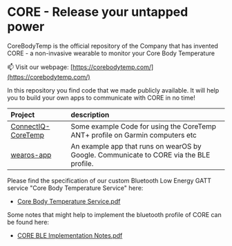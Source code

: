 # CORE - Release your untapped power

CoreBodyTemp is the official repository of the Company that has invented CORE - a non-invasive wearable to monitor your Core Body Temperature 

📫 Visit our webpage: [https://corebodytemp.com/](https://corebodytemp.com/)

In this repository you find code that we made publicly available. It will help you to build your own apps to communicate with CORE in no time!

|Project | description |
|:--|:--|
| [ConnectIQ-CoreTemp](https://github.com/CoreBodyTemp/ConnectIQ-CoreTemp) | Some example Code for using the CoreTemp ANT+ profile on Garmin computers etc |
| [wearos-app](https://github.com/CoreBodyTemp/wearos-app) | An example app that runs on wearOS by Google. Communicate to CORE via the BLE profile. |

Please find the specification of our custom Bluetooth Low Energy GATT service "Core Body Temperature Service" here:
- [Core Body Temperature Service.pdf](https://github.com/CoreBodyTemp/CoreBodyTemp/blob/main/CoreTemp%20BLE%20Service%20Specification.pdf)

Some notes that might help to implement the bluetooth profile of CORE can be found here:
- [CORE BLE Implementation Notes.pdf](https://github.com/CoreBodyTemp/CoreBodyTemp/blob/main/CORE%20BLE%20Implementation%20Notes.pdf)

<!---
CoreBodyTemp/CoreBodyTemp is a ✨ special ✨ repository because its `README.md` (this file) appears on your GitHub profile.
You can click the Preview link to take a look at your changes.
--->
